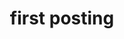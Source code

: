 ---
published: true
layout: splash
title: "first posting"
category: posts
tags:
comments: false

---